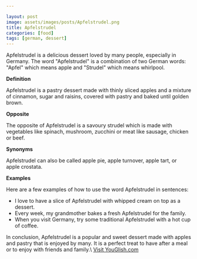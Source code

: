 ```yaml
---

layout: post
image: assets/images/posts/Apfelstrudel.png
title: Apfelstrudel
categories: [food]
tags: [german, dessert]
---
```


Apfelstrudel is a delicious dessert loved by many people, especially in Germany. The word "Apfelstrudel" is a combination of two German words: "Apfel" which means apple and "Strudel" which means whirlpool.

**Definition**

Apfelstrudel is a pastry dessert made with thinly sliced apples and a mixture of cinnamon, sugar and raisins, covered with pastry and baked until golden brown.

**Opposite**

The opposite of Apfelstrudel is a savoury strudel which is made with vegetables like spinach, mushroom, zucchini or meat like sausage, chicken or beef.

**Synonyms**

Apfelstrudel can also be called apple pie, apple turnover, apple tart, or apple crostata.

**Examples**

Here are a few examples of how to use the word Apfelstrudel in sentences:

- I love to have a slice of Apfelstrudel with whipped cream on top as a dessert.
- Every week, my grandmother bakes a fresh Apfelstrudel for the family.
- When you visit Germany, try some traditional Apfelstrudel with a hot cup of coffee.

In conclusion, Apfelstrudel is a popular and sweet dessert made with apples and pastry that is enjoyed by many. It is a perfect treat to have after a meal or to enjoy with friends and family.\ <a id="yg-widget-0" class="youglish-widget" data-query="Apfelstrudel" data-lang="german" data-components="8412" data-auto-start="0" data-bkg-color="theme_light" data-title="How%20to%20pronounce%20Apfelstrudel%20in%20German"  rel="nofollow" href="https://youglish.com">Visit YouGlish.com</a><script async src="https://youglish.com/public/emb/widget.js" charset="utf-8"></script>